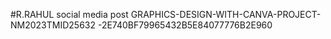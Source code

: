 #R.RAHUL social media post GRAPHICS-DESIGN-WITH-CANVA-PROJECT-NM2023TMID25632 -2E740BF79965432B5E84077776B2E960

